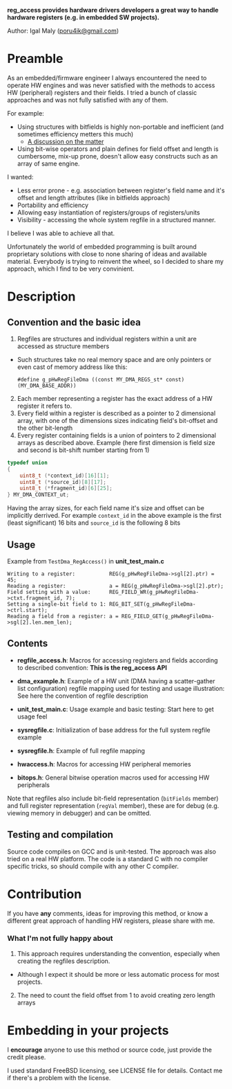 **reg_access provides hardware drivers developers a great way to handle hardware registers (e.g. in embedded SW projects).**

Author: Igal Maly (poru4ik@gmail.com)

# Preamble
As an embedded/firmware engineer I always encountered the need to operate HW engines and was never satisfied with the methods to access HW (peripheral) registers and their fields.
I tried a bunch of classic approaches and was not fully satisfied with any of them. 

For example:

  * Using structures with bitfields is highly non-portable and inefficient (and sometimes efficiency metters this much)
    * [A discussion on the matter](http://embeddedgurus.com/stack-overflow/2009/10/effective-c-tip-6-creating-a-flags-variable/#comment-2390)
  * Using bit-wise operators and plain defines for field offset and length is cumbersome, mix-up prone, doesn't allow easy constructs such as an array of same engine.

I wanted:

  * Less error prone - e.g. association between register's field name and it's offset and length attributes (like in bitfields approach)
  * Portability and efficiency
  * Allowing easy instantiation of registers/groups of registers/units 
  * Visibility - accessing the whole system regfile in a structured manner.

I believe I was able to achieve all that.

Unfortunately the world of embedded programming is built around proprietary solutions with close to none sharing of ideas and available material. 
Everybody is trying to reinvent the wheel, so I decided to share my approach, which I find to be very convinient.

# Description

## Convention and the basic idea
1. Regfiles are structures and individual registers within a unit are accessed as structure members
  * Such structures take no real memory space and are only pointers or even cast of memory address like this:
  
    `#define g_pHwRegFileDma ((const MY_DMA_REGS_st* const)(MY_DMA_BASE_ADDR))`
2. Each member representing a register has the exact address of a HW register it refers to.
3. Every field within a register is described as a pointer to 2 dimensional array, with one of the dimensions sizes indicating field's bit-offset and the other bit-length
4. Every register containing fields is a union of pointers to 2 dimensional arrays as described above.
Example (here first dimension is field size and second is bit-shift number starting from 1)
```C
typedef union
{
    uint8_t (*context_id)[16][1];
    uint8_t (*source_id)[8][17];
    uint8_t (*fragment_id)[6][25];
} MY_DMA_CONTEXT_ut;
```
Having the array sizes, for each field name it's size and offset can be implicitly derrived.
For example `context_id` in the above example is the first (least significant) 16 bits and `source_id` is the following 8 bits

## Usage
Example from `TestDma_RegAccess()` in  **unit_test_main.c**

    Writing to a register:           REG(g_pHwRegFileDma->sgl[2].ptr) = 45;
    Reading a register:              a = REG(g_pHwRegFileDma->sgl[2].ptr);
    Field setting with a value:      REG_FIELD_WR(g_pHwRegFileDma->ctxt.fragment_id, 7);
    Setting a single-bit field to 1: REG_BIT_SET(g_pHwRegFileDma->ctrl.start);
    Reading a field from a register: a = REG_FIELD_GET(g_pHwRegFileDma->sgl[2].len.mem_len);

## Contents
* **regfile_access.h**: Macros for accessing registers and fields according to described convention: **This is the reg_access API**
* **dma_example.h**: Example of a HW unit (DMA having a scatter-gather list configuration) regfile mapping used for testing and usage illustration: See here the convention of regfile description
* **unit_test_main.c**: Usage example and basic testing: Start here to get usage feel

* **sysregfile.c**: Initialization of base address for the full system regfile example
* **sysregfile.h**: Example of full regfile mapping
* **hwaccess.h**: Macros for accessing HW peripheral memories
* **bitops.h**: General bitwise operation macros used for accessing HW peripherals

Note that regfiles also include bit-field representation (`bitFields` member) and full register representation (`regVal` member), these are for debug (e.g. viewing memory in debugger) and can be omitted.

## Testing and compilation
Source code compiles on GCC and is unit-tested. The approach was also tried on a real HW platform. 
The code is a standard C with no compiler specific tricks, so should compile with any other C compiler.

# Contribution
If you have **any** comments, ideas for improving this method, or know a different great approach of handling HW registers, please share with me.

### What I'm not fully happy about
1. This approach requires understanding the convention, especially when creating the regfiles description.
  * Although I expect it should be more or less automatic process for most projects.
2. The need to count the field offset from 1 to avoid creating zero length arrays

# Embedding in your projects
I **encourage** anyone to use this method or source code, just provide the credit please.

I used standard FreeBSD licensing, see LICENSE file for details. Contact me if there's a problem with the license.
